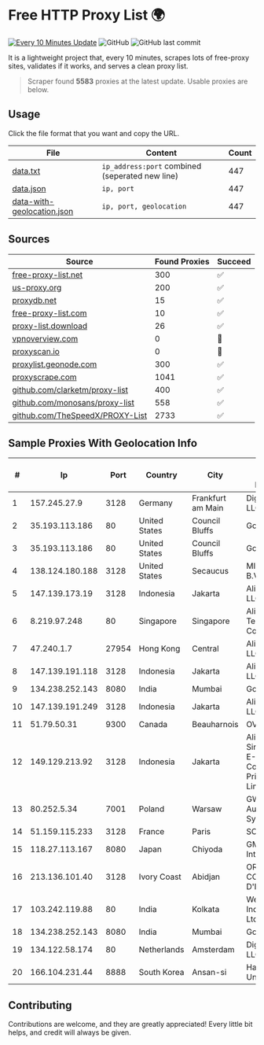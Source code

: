 
# Free HTTP Proxy List 🌍

[![Every 10 Minutes Update](https://github.com/mertguvencli/http-proxy-list/actions/workflows/main.yml/badge.svg?branch=main)](https://github.com/mertguvencli/http-proxy-list/actions/workflows/main.yml)
![GitHub](https://img.shields.io/github/license/mertguvencli/http-proxy-list)
![GitHub last commit](https://img.shields.io/github/last-commit/mertguvencli/http-proxy-list)

It is a lightweight project that, every 10 minutes, scrapes lots of free-proxy sites, validates if it works, and serves a clean proxy list.


> Scraper found **5583** proxies at the latest update. Usable proxies are below.

## Usage

Click the file format that you want and copy the URL.


|File|Content|Count|
|----|-------|-----|
|[data.txt](https://raw.githubusercontent.com/mertguvencli/http-proxy-list/main/proxy-list/data.txt)|`ip_address:port` combined (seperated new line)|447|
|[data.json](https://raw.githubusercontent.com/mertguvencli/http-proxy-list/main/proxy-list/data.json)|`ip, port`|447|
|[data-with-geolocation.json](https://raw.githubusercontent.com/mertguvencli/http-proxy-list/main/proxy-list/data-with-geolocation.json)|`ip, port, geolocation`|447|

## Sources

|Source|Found Proxies|Succeed|
|------|-------------|-------|
|[free-proxy-list.net](https://free-proxy-list.net)|300|✅|
|[us-proxy.org](https://www.us-proxy.org)|200|✅|
|[proxydb.net](http://proxydb.net)|15|✅|
|[free-proxy-list.com](https://free-proxy-list.com/?page=&port=&type%5B%5D=http&type%5B%5D=https&up_time=0&search=Search)|10|✅|
|[proxy-list.download](https://www.proxy-list.download/HTTP)|26|✅|
|[vpnoverview.com](https://vpnoverview.com/privacy/anonymous-browsing/free-proxy-servers)|0|🚫|
|[proxyscan.io](https://www.proxyscan.io)|0|🚫|
|[proxylist.geonode.com](https://proxylist.geonode.com/api/proxy-list?limit=300&page=1&sort_by=lastChecked&sort_type=desc&protocols=http,https)|300|✅|
|[proxyscrape.com](https://api.proxyscrape.com/v2/?request=displayproxies&protocol=http&timeout=10000&country=all&ssl=all&anonymity=all)|1041|✅|
|[github.com/clarketm/proxy-list](https://raw.githubusercontent.com/clarketm/proxy-list/master/proxy-list-raw.txt)|400|✅|
|[github.com/monosans/proxy-list](https://raw.githubusercontent.com/monosans/proxy-list/main/proxies/http.txt)|558|✅|
|[github.com/TheSpeedX/PROXY-List](https://raw.githubusercontent.com/TheSpeedX/PROXY-List/master/http.txt)|2733|✅|


## Sample Proxies With Geolocation Info

|#|Ip|Port|Country|City|Internet Service Provider|
|-|--|----|-------|----|-------------------------|
|1|157.245.27.9|3128|Germany|Frankfurt am Main|DigitalOcean, LLC|
|2|35.193.113.186|80|United States|Council Bluffs|Google LLC|
|3|35.193.113.186|80|United States|Council Bluffs|Google LLC|
|4|138.124.180.188|3128|United States|Secaucus|MIRholding B.V.|
|5|147.139.173.19|3128|Indonesia|Jakarta|Alibaba.com LLC|
|6|8.219.97.248|80|Singapore|Singapore|Alibaba (US) Technology Co., Ltd.|
|7|47.240.1.7|27954|Hong Kong|Central|Alibaba.com LLC|
|8|147.139.191.118|3128|Indonesia|Jakarta|Alibaba.com LLC|
|9|134.238.252.143|8080|India|Mumbai|Google LLC|
|10|147.139.191.249|3128|Indonesia|Jakarta|Alibaba.com LLC|
|11|51.79.50.31|9300|Canada|Beauharnois|OVH SAS|
|12|149.129.213.92|3128|Indonesia|Jakarta|Alibaba.com Singapore E-Commerce Private Limited|
|13|80.252.5.34|7001|Poland|Warsaw|GWNET Autonomus System|
|14|51.159.115.233|3128|France|Paris|SCALEWAY|
|15|118.27.113.167|8080|Japan|Chiyoda|GMO Internet, Inc.|
|16|213.136.101.40|3128|Ivory Coast|Abidjan|ORANGE COTE D'IVOIRE|
|17|103.242.119.88|80|India|Kolkata|Web Werks India Pvt. Ltd.|
|18|134.238.252.143|8080|India|Mumbai|Google LLC|
|19|134.122.58.174|80|Netherlands|Amsterdam|DigitalOcean, LLC|
|20|166.104.231.44|8888|South Korea|Ansan-si|Hanyang University|



## Contributing

Contributions are welcome, and they are greatly appreciated! Every
little bit helps, and credit will always be given.

